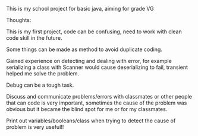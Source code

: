 This is my school project for basic java, aiming for grade VG

Thoughts:

This is my first project, code can be confusing, need to work with clean code skill in the future.

Some things can be made as method to avoid duplicate coding.

Gained experience on detecting and dealing with error, for example serializing a class with Scanner would
cause deserializing to fail, transient helped me solve the problem. 

Debug can be a tough task.

Discuss and communicate problems/errors with classmates or other people that can code is very important, sometimes
the cause of the problem was obvious but it became the blind spot for me or for my classmates.

Print out variables/booleans/class when trying to detect the cause of problem is very useful!!